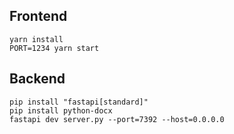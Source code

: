 ## Frontend

```
yarn install
PORT=1234 yarn start
```

## Backend

```
pip install "fastapi[standard]"
pip install python-docx 
fastapi dev server.py --port=7392 --host=0.0.0.0
```
